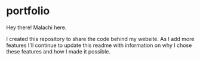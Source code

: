 # portfolio
Hey there! Malachi here.

I created this repository to share the code behind my website. As I add more features I'll continue to update this readme with information on why I chose these features and how I made it possible.
